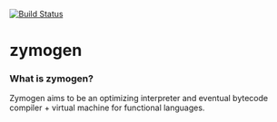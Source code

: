 [![Build Status](https://travis-ci.org/zymogen/zymogen.svg?branch=master)](https://travis-ci.org/zymogen/zymogen)

# zymogen

### What is zymogen?

Zymogen aims to be an optimizing interpreter and eventual bytecode compiler + virtual machine for functional languages. 
